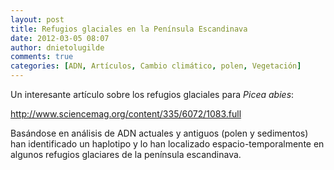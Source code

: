 ```yaml
---
layout: post
title: Refugios glaciales en la Península Escandinava
date: 2012-03-05 08:07
author: dnietolugilde
comments: true
categories: [ADN, Artículos, Cambio climático, polen, Vegetación]
---
```

Un interesante artículo sobre los refugios glaciales para <i>Picea abies</i>:

<a href="http://www.sciencemag.org/content/335/6072/1083.full">http://www.sciencemag.org/content/335/6072/1083.full</a>

Basándose en análisis de ADN actuales y antiguos (polen y sedimentos) han identificado un haplotipo y lo han localizado espacio-temporalmente en algunos refugios glaciares de la península escandinava.
